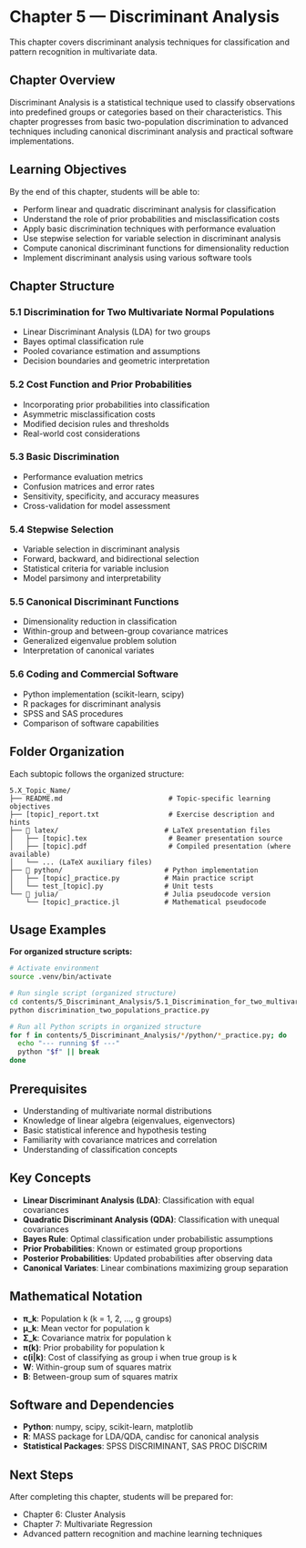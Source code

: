 # Chapter 5 — Discriminant Analysis

This chapter covers discriminant analysis techniques for classification and pattern recognition in multivariate data.

## Chapter Overview

Discriminant Analysis is a statistical technique used to classify observations into predefined groups or categories based on their characteristics. This chapter progresses from basic two-population discrimination to advanced techniques including canonical discriminant analysis and practical software implementations.

## Learning Objectives

By the end of this chapter, students will be able to:

- Perform linear and quadratic discriminant analysis for classification
- Understand the role of prior probabilities and misclassification costs
- Apply basic discrimination techniques with performance evaluation
- Use stepwise selection for variable selection in discriminant analysis
- Compute canonical discriminant functions for dimensionality reduction
- Implement discriminant analysis using various software tools

## Chapter Structure

### 5.1 Discrimination for Two Multivariate Normal Populations
- Linear Discriminant Analysis (LDA) for two groups
- Bayes optimal classification rule
- Pooled covariance estimation and assumptions
- Decision boundaries and geometric interpretation

### 5.2 Cost Function and Prior Probabilities
- Incorporating prior probabilities into classification
- Asymmetric misclassification costs
- Modified decision rules and thresholds
- Real-world cost considerations

### 5.3 Basic Discrimination
- Performance evaluation metrics
- Confusion matrices and error rates
- Sensitivity, specificity, and accuracy measures
- Cross-validation for model assessment

### 5.4 Stepwise Selection
- Variable selection in discriminant analysis
- Forward, backward, and bidirectional selection
- Statistical criteria for variable inclusion
- Model parsimony and interpretability

### 5.5 Canonical Discriminant Functions
- Dimensionality reduction in classification
- Within-group and between-group covariance matrices
- Generalized eigenvalue problem solution
- Interpretation of canonical variates

### 5.6 Coding and Commercial Software
- Python implementation (scikit-learn, scipy)
- R packages for discriminant analysis
- SPSS and SAS procedures
- Comparison of software capabilities

## Folder Organization

Each subtopic follows the organized structure:

```
5.X_Topic_Name/
├── README.md                          # Topic-specific learning objectives
├── [topic]_report.txt                 # Exercise description and hints
├── 📁 latex/                          # LaTeX presentation files
│   ├── [topic].tex                    # Beamer presentation source
│   ├── [topic].pdf                    # Compiled presentation (where available)
│   └── ... (LaTeX auxiliary files)
├── 📁 python/                         # Python implementation
│   ├── [topic]_practice.py           # Main practice script
│   └── test_[topic].py               # Unit tests
└── 📁 julia/                          # Julia pseudocode version
    └── [topic]_practice.jl           # Mathematical pseudocode
```

## Usage Examples

**For organized structure scripts:**
```bash
# Activate environment
source .venv/bin/activate

# Run single script (organized structure)
cd contents/5_Discriminant_Analysis/5.1_Discrimination_for_two_multivariate_normal_populations/python
python discrimination_two_populations_practice.py

# Run all Python scripts in organized structure
for f in contents/5_Discriminant_Analysis/*/python/*_practice.py; do
  echo "--- running $f ---"
  python "$f" || break
done
```

## Prerequisites

- Understanding of multivariate normal distributions
- Knowledge of linear algebra (eigenvalues, eigenvectors)
- Basic statistical inference and hypothesis testing
- Familiarity with covariance matrices and correlation
- Understanding of classification concepts

## Key Concepts

- **Linear Discriminant Analysis (LDA)**: Classification with equal covariances
- **Quadratic Discriminant Analysis (QDA)**: Classification with unequal covariances
- **Bayes Rule**: Optimal classification under probabilistic assumptions
- **Prior Probabilities**: Known or estimated group proportions
- **Posterior Probabilities**: Updated probabilities after observing data
- **Canonical Variates**: Linear combinations maximizing group separation

## Mathematical Notation

- **π_k**: Population k (k = 1, 2, ..., g groups)
- **μ_k**: Mean vector for population k
- **Σ_k**: Covariance matrix for population k
- **π(k)**: Prior probability for population k
- **c(i|k)**: Cost of classifying as group i when true group is k
- **W**: Within-group sum of squares matrix
- **B**: Between-group sum of squares matrix

## Software and Dependencies

- **Python**: numpy, scipy, scikit-learn, matplotlib
- **R**: MASS package for LDA/QDA, candisc for canonical analysis
- **Statistical Packages**: SPSS DISCRIMINANT, SAS PROC DISCRIM

## Next Steps

After completing this chapter, students will be prepared for:
- Chapter 6: Cluster Analysis
- Chapter 7: Multivariate Regression
- Advanced pattern recognition and machine learning techniques

